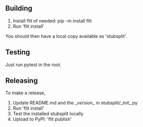 ## Building

1) Install flit of needed: pip -m install flit
2) Run 'flit install'

You should then have a local copy available as 'stubsplit'.

## Testing

Just run pytest in the root.

## Releasing

To make a release,

  1) Update README.md and the \__version__ in stubsplit/\__init__.py
  2) Run 'flit install'
  3) Test the installed stubsplit locally
  4) Upload to PyPI: 'flit publish'

